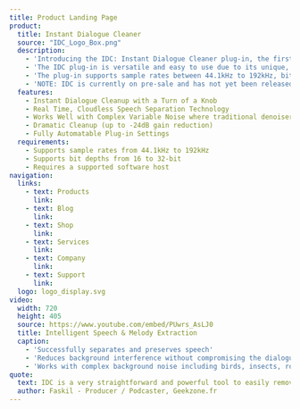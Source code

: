 ```yaml
---
title: Product Landing Page
product:
  title: Instant Dialogue Cleaner
  source: "IDC_Logo_Box.png"
  description:
    - 'Introducing the IDC: Instant Dialogue Cleaner plug-in, the first real-time, cloudless solution by Audionamix. IDC offers immediate and effective dialogue cleaning technology through an intuitive interface and is compatible with many post-production and broadcast workflows. The software will be available for pre-launch sale starting on July 2nd.'
    - 'The IDC plug-in is versatile and easy to use due to its unique, integrated DNN artificial intelligence that automatically detects and separates speech, no matter the surrounding content. Specifically, the software excels at addressing common audio issues including complex interference, wind, birds or insects, car and plane interference and roomy recordings. With the turn of a knob, users can clean up dialogue from production audio, field recordings, news and sports recordings, and more, making it the perfect tool for audio post professionals, dialogue editors, re-recording mixers, and broadcast engineers.'
    - 'The plug-in supports sample rates between 44.1kHz to 192kHz, bit depths between 16 to 32-bits, and features fully automatable plug-in settings. During the pre-launch period, the perpetual license will be priced at $139, and will then increase to $199 after the pre-launch period ends.  Upon release, existing SVC owners will be eligible for a $50 upgrade to IDC.'
    - 'NOTE: IDC is currently on pre-sale and has not yet been released. By reserving your copy today, you save $60! You will be notified by email when IDC is released.'
  features:
    - Instant Dialogue Cleanup with a Turn of a Knob
    - Real Time, Cloudless Speech Separation Technology
    - Works Well with Complex Variable Noise where traditional denoisers fail
    - Dramatic Cleanup (up to -24dB gain reduction)
    - Fully Automatable Plug-in Settings
  requirements:
    - Supports sample rates from 44.1kHz to 192kHz
    - Supports bit depths from 16 to 32-bit
    - Requires a supported software host
navigation:
  links:
    - text: Products
      link: 
    - text: Blog
      link:
    - text: Shop
      link:
    - text: Services
      link:
    - text: Company
      link:
    - text: Support
      link:
  logo: logo_display.svg
video:
  width: 720
  height: 405
  source: https://www.youtube.com/embed/PUwrs_AsLJ0
  title: Intelligent Speech & Melody Extraction
  caption:
    - 'Successfully separates and preserves speech'
    - 'Reduces background interference without compromising the dialogue'
    - 'Works with complex background noise including birds, insects, roomtone, wind and traffic'
quote:
  text: IDC is a very straightforward and powerful tool to easily remove background noise. Pretty handy to quickly clean your rough recordings. Give it a try, you won’t be disappointed!
  author: Faskil - Producer / Podcaster, Geekzone.fr
---
```

